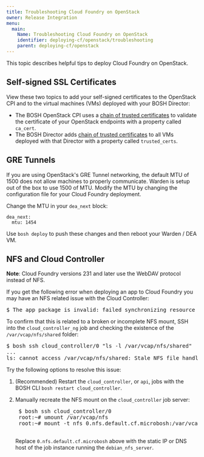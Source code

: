 ```yaml
---
title: Troubleshooting Cloud Foundry on OpenStack
owner: Release Integration
menu:
  main:
    Name: Troubleshooting Cloud Foundry on OpenStack
    identifier: deploying-cf/openstack/troubleshooting
    parent: deploying-cf/openstack
---
```




This topic describes helpful tips to deploy Cloud Foundry on OpenStack.

## Self-signed SSL Certificates
View these two topics to add your self-signed certificates to the OpenStack CPI and to the virtual machines (VMs) deployed with your BOSH Director:

* The BOSH OpenStack CPI uses a [chain of trusted certificates](http://bosh.io/docs/openstack-self-signed-endpoints.html) to validate the certificate of your OpenStack endpoints with a property called <code>ca_cert</code>.
* The BOSH Director adds [chain of trusted certificates](http://bosh.io/docs/trusted-certs.html) to all VMs deployed with that Director with a property called <code>trusted_certs</code>.


## GRE Tunnels
If you are using OpenStack's GRE Tunnel networking, the default MTU of 1500 does not allow machines to properly communicate.  Warden is setup out of the box to use 1500 of MTU. Modify the MTU by changing the configuration file for your Cloud Foundry deployment.  

Change the MTU in your `dea_next` block:

```
dea_next:
  mtu: 1454
```

Use `bosh deploy` to push these changes and then reboot your Warden / DEA VM.

## NFS and Cloud Controller

<p class="note"><strong>Note</strong>: Cloud Foundry versions 231 and later use the WebDAV protocol instead of NFS.</p>

If you get the following error when deploying an app to Cloud Foundry you may have an NFS related issue with the Cloud Controller:
<pre class='terminal'>
$ The app package is invalid: failed synchronizing resource pool File exists - /var/vcap/nfs/shared
</pre>

To confirm that this is related to a broken or incomplete NFS mount, SSH into the `cloud_controller_ng` job and checking the existence of the `/var/vcap/nfs/shared` folder:

<pre class='terminal'>
$ bosh ssh cloud_controller/0 "ls -l /var/vcap/nfs/shared"
...
ls: cannot access /var/vcap/nfs/shared: Stale NFS file handle"
</pre>

Try the following options to resolve this issue:

1. (Recommended) Restart the `cloud_controller`, or `api`, jobs with the BOSH CLI `bosh restart cloud_controller`.
2. Manually recreate the NFS mount on the `cloud_controller` job server:

    <pre class='terminal'>
    $ bosh ssh cloud_controller/0
    root:~# umount /var/vcap/nfs
    root:~# mount -t nfs 0.nfs.default.cf.microbosh:/var/vcap/store /var/vcap/nfs
    </pre>

    Replace `0.nfs.default.cf.microbosh` above with the static IP or DNS host of the job instance running the `debian_nfs_server`.

